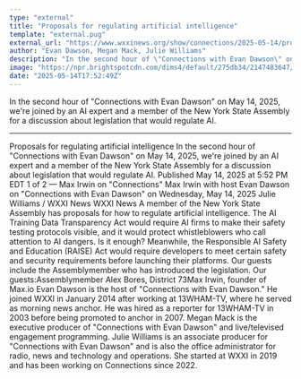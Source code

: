```yaml
---
type: "external"
title: "Proposals for regulating artificial intelligence"
template: "external.pug"
external_url: "https://www.wxxinews.org/show/connections/2025-05-14/proposals-for-regulating-artificial-intelligence"
author: "Evan Dawson, Megan Mack, Julie Williams"
description: "In the second hour of \"Connections with Evan Dawson\" on May 14, 2025, we're joined by an AI expert and a member of the New York State Assembly for a discussion about legislation that would regulate AI."
image: "https://npr.brightspotcdn.com/dims4/default/275db34/2147483647/strip/true/crop/1024x538+0+0/resize/1200x630!/quality/90/?url=http%3A%2F%2Fnpr-brightspot.s3.amazonaws.com%2Fcd%2F8e%2Fcb478b264a3f92d293cbbac024c7%2Fimage-2025-05-14t163244-197.jpg"
date: "2025-05-14T17:52:49Z"
---
```


In the second hour of "Connections with Evan Dawson" on May 14, 2025, we're joined by an AI expert and a member of the New York State Assembly for a discussion about legislation that would regulate AI.

---

Proposals for regulating artificial intelligence
In the second hour of "Connections with Evan Dawson" on May 14, 2025, we're joined by an AI expert and a member of the New York State Assembly for a discussion about legislation that would regulate AI.
Published May 14, 2025 at 5:52 PM EDT
1 of 2
— Max Irwin on "Connections"
Max Irwin with host Evan Dawson on "Connections with Evan Dawson" on Wednesday, May 14, 2025
Julie Williams / WXXI News
WXXI News
A member of the New York State Assembly has proposals for how to regulate artificial intelligence. The AI Training Data Transparency Act would require AI firms to make their safety testing protocols visible, and it would protect whistleblowers who call attention to AI dangers. Is it enough? Meanwhile, the Responsible AI Safety and Education (RAISE) Act would require developers to meet certain safety and security requirements before launching their platforms. Our guests include the Assemblymember who has introduced the legislation. Our guests:Assemblymember Alex Bores, District 73Max Irwin, founder of Max.io
Evan Dawson is the host of "Connections with Evan Dawson." He joined WXXI in January 2014 after working at 13WHAM-TV, where he served as morning news anchor. He was hired as a reporter for 13WHAM-TV in 2003 before being promoted to anchor in 2007.
Megan Mack is the executive producer of "Connections with Evan Dawson" and live/televised engagement programming.
Julie Williams is an associate producer for "Connections with Evan Dawson" and is also the office administrator for radio, news and technology and operations. She started at WXXI in 2019 and has been working on Connections since 2022.
